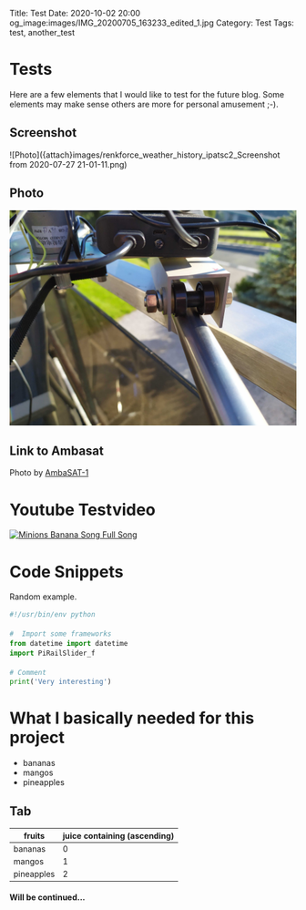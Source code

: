 Title: Test
Date: 2020-10-02 20:00
og_image:images/IMG_20200705_163233_edited_1.jpg
Category: Test
Tags: test, another_test



# Tests
Here are a few elements that I would like to test for the future blog.
Some elements may make sense others are more for personal amusement ;-).

## Screenshot
![Photo]({attach}images/renkforce_weather_history_ipatsc2_Screenshot from 2020-07-27 21-01-11.png)

## Photo
![Photo](images/IMG_20200709_191035_resize.jpg)

## Link to Ambasat
Photo by [AmbaSAT-1](https://ambasat.com/)

# Youtube Testvideo
[![Minions Banana Song Full Song](http://img.youtube.com/vi/-9EHdp1ynUU/0.jpg)](https://www.youtube.com/watch?v=-9EHdp1ynUU)

# Code Snippets
Random example. 
```python
#!/usr/bin/env python

#  Import some frameworks
from datetime import datetime
import PiRailSlider_f

# Comment
print('Very interesting')
```

# What I basically needed for this project
* bananas
* mangos
* pineapples


## Tab
| fruits     | juice containing (ascending) |
|------------|------------------------------|
| bananas    | 0                            |
| mangos     | 1                            |
| pineapples | 2                            |



#### Will be continued...

